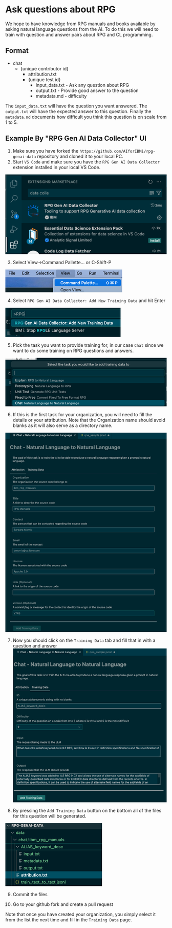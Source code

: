 # Ask questions about RPG

We hope to have knowledge from RPG manuals and books available by asking natural language questions from the AI.
To do this we will need to train with question and answer pairs about RPG and CL programming.

## Format

* chat
  * {unique contributor id}
    * attribution.txt
    * {unique test id}
      * input_data.txt - Ask any question about RPG
      * output.txt - Provide good answer to the question
      * metadata.md - difficulty

The `input_data.txt` will have the question you want answered.
The `output.txt` will have the expected answer to this question.
Finally the `metadata.md` documents how difficult you think this question is on scale from 1 to 5.

## Example By "RPG Gen AI Data Collector" UI

1. Make sure you have forked the `https://github.com/AIforIBMi/rpg-genai-data` repository and cloned it to your local PC.
2. Start `VS Code` and make sure you have the `RPG Gen AI Data Collector` extension installed in your local VS Code.

![Install RPG Gen AI Data Collector VS Code extension](../../media/vs_extension.png)

3. Select View->Command Pallette... or C-Shift-P

![Command Pallette](../../media/vs_cmd_pallette.png)

4. Select `RPG Gen AI Data Collector: Add New Training Data` and hit Enter

![RPG Gen AI Data Collector: Add New Training Data](../../media/vs_rpg_data_cmd.png)

5. Pick the task you want to provide training for, in our case `Chat` since we want to do some training on RPG questions and answers.

![task type](../../media/vs_task_type.png)

6. If this is the first task for your organization, you will need to fill the details or your attribution.  Note that the Organization name should avoid blanks as it will also serve as a directory name.

![attribution page](../../media/dc_attribution.png)

7. Now you should click on the `Training Data` tab and fill that in with a question and answer
![question on alias](../../media/dc_chat_alias.png)

8. By pressing the `Add Training Data` button on the bottom all of the files for this question will be generated.

![generated files](../../media/dc_generated.png)

9. Commit the files

10. Go to your github fork and create a pull request

Note that once you have created your organization, you simply select it from the list the next time and fill in the `Training Data` page.
